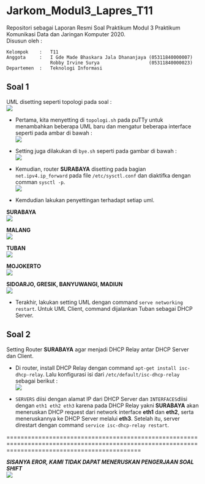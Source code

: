 # Jarkom_Modul3_Lapres_T11
Repositori sebagai Laporan Resmi Soal Praktikum Modul 3 Praktikum Komunikasi Data dan Jaringan Komputer 2020.\
Disusun oleh :
```
Kelompok    :   T11
Anggota     :   I Gde Made Bhaskara Jala Dhananjaya (05311840000007)
                Robby Irvine Surya                  (05311840000023)
Departemen  :   Teknologi Informasi
```
## Soal 1
UML disetting seperti topologi pada soal : \
![](https://github.com/Bhaskaraa/Jarkom_Modul3_Lapres_T11/blob/main/Modul3/uml%20template.png)

- Pertama, kita menyetting di `topologi.sh` pada puTTy untuk menambahkan beberapa UML baru dan mengatur beberapa interface seperti pada ambar di bawah : \
![](https://github.com/Bhaskaraa/Jarkom_Modul3_Lapres_T11/blob/main/Modul3/topolohi.png)

- Setting juga dilakukan di `bye.sh` seperti pada gambar di bawah : \
![](https://github.com/Bhaskaraa/Jarkom_Modul3_Lapres_T11/blob/main/Modul3/byw.png)

- Kemudian, router **SURABAYA** disetting pada bagian `net.ipv4.ip_forward` pada file `/etc/sysctl.conf` dan diaktifka dengan comman `sysctl -p`. \
![](https://github.com/Bhaskaraa/Jarkom_Modul3_Lapres_T11/blob/main/Modul3/0.png)

- Kemdudian lakukan penyettingan terhadapt setiap uml.

**SURABAYA** \
![](https://github.com/Bhaskaraa/Jarkom_Modul3_Lapres_T11/blob/main/Modul3/interfaces%20sby.png)

**MALANG** \
![](https://github.com/Bhaskaraa/Jarkom_Modul3_Lapres_T11/blob/main/Modul3/interfaces%20mlg.png)

**TUBAN** \
![](https://github.com/Bhaskaraa/Jarkom_Modul3_Lapres_T11/blob/main/Modul3/interface%20tuban.png)

**MOJOKERTO** \
![](https://github.com/Bhaskaraa/Jarkom_Modul3_Lapres_T11/blob/main/Modul3/interface%20mojokerto.png)

**SIDOARJO, GRESIK, BANYUWANGI, MADIUN** \
![](https://github.com/Bhaskaraa/Jarkom_Modul3_Lapres_T11/blob/main/Modul3/interfaces%20sdj%2C%20gr%2C%20bany%2C%20madn.png)

- Terakhir, lakukan setting UML dengan command `serve networking restart`. Untuk UML Client, command dijalankan Tuban sebagai DHCP Server.

## Soal 2
Setting Router **SURABAYA** agar menjadi DHCP Relay antar DHCP Server dan Client.

- Di router, install DHCP Relay dengan command `apt-get install isc-dhcp-relay`. Lalu konfigurasi isi dari `/etc/default/isc-dhcp-relay` sebagai berikut : \
![](https://github.com/Bhaskaraa/Jarkom_Modul3_Lapres_T11/blob/main/Modul3/2.png)

- `SERVERS` diisi dengan alamat IP dari DHCP Server dan `INTERFACES`diisi dengan `eth1 eth2 eth3` karena pada DHCP Relay yakni **SURABAYA** akan meneruskan DHCP request dari network interface **eth1** dan **eth2**, serta meneruskannya ke DHCP Server melalui **eth3**. Setelah itu, server direstart dengan command `service isc-dhcp-relay restart`.

==================================================================================================================================================

***SISANYA EROR, KAMI TIDAK DAPAT MENERUSKAN PENGERJAAN SOAL SHIFT*** \
![](https://github.com/Bhaskaraa/Jarkom_Modul3_Lapres_T11/blob/main/Modul3/2.png)
